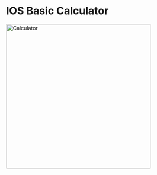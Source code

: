 # IOS Basic Calculator
<img width="390" alt="Calculator" src="https://github.com/sinemunalll/Calculator/assets/66993650/fc70bb3a-d795-4a54-a182-64a7b7241cc7">

